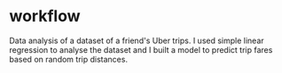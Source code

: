 # workflow

Data analysis of a dataset of a friend's Uber trips. I used simple linear regression to analyse the dataset and I built a model to predict trip fares based on random trip distances.
